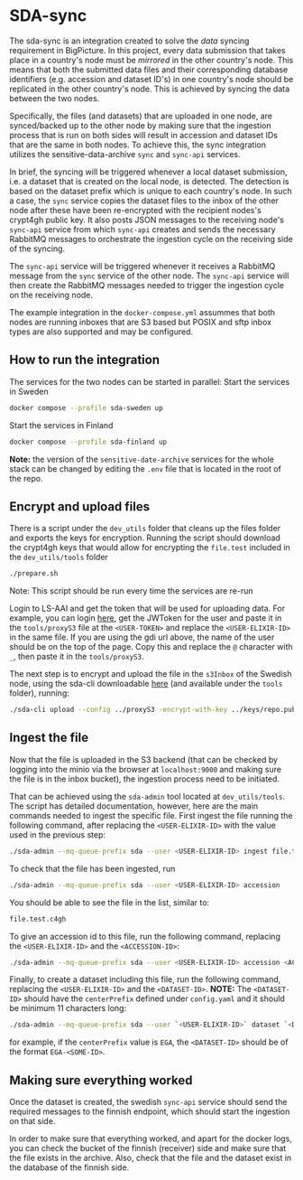 # SDA-sync

The sda-sync is an integration created to solve the *data* syncing requirement in BigPicture. In this project, every data submission that takes place in a country's node must be *mirrored* in the other country's node. This means that both the submitted data files and their corresponding database identifiers (e.g. accession and dataset ID's) in one country's node should be replicated in the other country's node. This is achieved by syncing the data between the two nodes.


Specifically, the files (and datasets) that are uploaded in one node, are synced/backed up to the other node by making sure that the ingestion process that is run on both sides will result in accession and dataset IDs that are the same in both nodes. To achieve this, the sync integration utilizes the sensitive-data-archive `sync` and `sync-api` services.

In brief, the syncing will be triggered whenever a local dataset submission, i.e. a dataset that is created on the local node, is detected. The detection is based on the dataset prefix which is unique to each country's node. In such a case, the `sync` service copies the dataset files to the inbox of the other node after these have been re-encrypted with the recipient nodes's crypt4gh public key. It also posts JSON messages to the receiving node's `sync-api` service from which `sync-api` creates and sends the necessary RabbitMQ messages to orchestrate the ingestion cycle on the receiving side of the syncing.

The `sync-api` service will be triggered whenever it receives a RabbitMQ message from the `sync` service of the other node. The `sync-api` service will then create the RabbitMQ messages needed to trigger the ingestion cycle on the receiving node.

The example integration in the `docker-compose.yml` assummes that both nodes are running inboxes that are S3 based but POSIX and sftp inbox types are also supported and may be configured.

## How to run the integration

The services for the two nodes can be started in parallel:
Start the services in Sweden
```sh
docker compose --profile sda-sweden up
```

Start the services in Finland
```sh
docker compose --profile sda-finland up
```

**Note:** the version of the `sensitive-date-archive` services for the whole stack can be changed by editing the `.env` file that is located in the root of the repo.

## Encrypt and upload files

There is a script under the `dev_utils` folder that cleans up the files folder and exports the keys for encryption. Running the script should download the crypt4gh keys that would allow for encrypting the `file.test` included in the `dev_utils/tools` folder
```sh
./prepare.sh
```
Note: This script should be run every time the services are re-run

Login to LS-AAI and get the token that will be used for uploading data. For example, you can login [here](https://login.gdi.nbis), get the JWToken for the user and paste it in the `tools/proxyS3` file at the `<USER-TOKEN>` and replace the `<USER-ELIXIR-ID>` in the same file. If you are using the gdi url above, the name of the user should be on the top of the page. Copy this and replace the `@` character with `_`, then paste it in the `tools/proxyS3`.

The next step is to encrypt and upload the file in the `s3Inbox` of the Swedish node, using the sda-cli downloadable [here](https://github.com/NBISweden/sda-cli/releases) (and available under the `tools` folder), running:
```sh
./sda-cli upload --config ../proxyS3 -encrypt-with-key ../keys/repo.pub.pem file.test
```

## Ingest the file
Now that the file is uploaded in the S3 backend (that can be checked by logging into the minio via the browser at `localhost:9000` and making sure the file is in the inbox bucket), the ingestion process need to be initiated. 

That can be achieved using the `sda-admin` tool located at `dev_utils/tools`. The script has detailed documentation, however, here are the main commands needed to ingest the specific file. First ingest the file running the following command, after replacing the `<USER-ELIXIR-ID>` with the value used in the previous step:
```sh
./sda-admin --mq-queue-prefix sda --user <USER-ELIXIR-ID> ingest file.test.c4gh 

```

To check that the file has been ingested, run
```sh
./sda-admin --mq-queue-prefix sda --user <USER-ELIXIR-ID> accession
```
You should be able to see the file in the list, similar to:
```sh
file.test.c4gh
```
To give an accession id to this file, run the following command, replacing the `<USER-ELIXIR-ID>` and the `<ACCESSION-ID>`:
```sh
./sda-admin --mq-queue-prefix sda --user <USER-ELIXIR-ID> accession <ACCESSION-ID> file.test.c4gh
```

Finally, to create a dataset including this file, run the following command, replacing the `<USER-ELIXIR-ID>` and the `<DATASET-ID>`.
**NOTE:** The `<DATASET-ID>` should have the `centerPrefix` defined under `config.yaml` and it should be minimum 11 characters long:
```sh
./sda-admin --mq-queue-prefix sda --user `<USER-ELIXIR-ID>` dataset `<DATASET-ID>` file.test.c4gh
```
for example, if the `centerPrefix` value is `EGA`, the `<DATASET-ID>` should be of the format `EGA-<SOME-ID>`.


## Making sure everything worked

Once the dataset is created, the swedish `sync-api` service should send the required messages to the finnish endpoint, which should start the ingestion on that side.

In order to make sure that everything worked, and apart for the docker logs, you can check the bucket of the finnish (receiver) side and make sure that the file exists in the archive. Also, check that the file and the dataset exist in the database of the finnish side.
